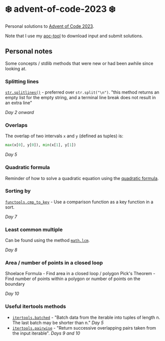 # ❄️ advent-of-code-2023 ❄️

Personal solutions to [Advent of Code 2023](https://adventofcode.com/2023).

Note that I use my [aoc-tool](https://github.com/wesbarnett/aoc-tool) to download input and submit solutions.

## Personal notes

Some concepts / stdlib methods that were new or had been awhile since looking at.

### Splitting lines

[`str.splitlines()`](https://docs.python.org/3/library/stdtypes.html#str.splitlines) - preferred over `str.split("\n")`. "this method returns an empty list for the empty string, and a terminal line break does not result in an extra line"

*Day 2 onward*

### Overlaps

The overlap of two intervals `x` and `y` (defined as tuples) is:

```python
max(x[0], y[0]), min(x[1], y[1])
```

*Day 5*

### Quadratic formula

Reminder of how to solve a quadratic equation using the [quadratic formula](https://en.wikipedia.org/wiki/Quadratic_formula).

### Sorting by 

[`functools.cmp_to_key`](https://docs.python.org/3/library/functools.html) - Use a comparison function as a key function in a sort.

*Day 7*

### Least common multiple

Can be found using the method [`math.lcm`](https://docs.python.org/3/library/math.html#math.lcm).

*Day 8*

### Area / number of points in a closed loop

Shoelace Formula - Find area in a closed loop / polygon
Pick's Theorem - Find number of points within a polygon or number of points on the boundary

*Day 10*

### Useful itertools methods

* [`itertools.batched`](https://docs.python.org/3/library/itertools.html#itertools.batched) - "Batch data from the iterable into tuples of length n. The last batch may be shorter than n." *Day 5*
* [`itertools.pairwise`](https://docs.python.org/3/library/itertools.html#itertools.pairwise) - "Return successive overlapping pairs taken from the input iterable". *Days 9 and 10*
